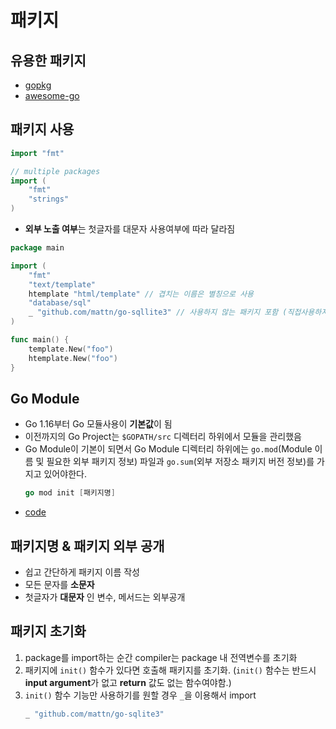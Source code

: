 # 패키지

## 유용한 패키지

- [gopkg](https://pkg.go.dev/github.com/astaxie/gopkg)
- [awesome-go](https://github.com/avelino/awesome-go)

## 패키지 사용

```go
import "fmt"

// multiple packages
import (
    "fmt"
    "strings"
)
```

- **외부 노출 여부**는 첫글자를 대문자 사용여부에 따라 달라짐

```go
package main

import (
    "fmt"
    "text/template"
    htemplate "html/template" // 겹치는 이름은 별칭으로 사용
    "database/sql"
    _ "github.com/mattn/go-sqllite3" // 사용하지 않는 패키지 포함 (직접사용하지는 않고, database/sql에 부가적으로 사용)
)

func main() {
    template.New("foo")
    htemplate.New("foo")
}
```

## Go Module

- Go 1.16부터 Go 모듈사용이 **기본값**이 됨
- 이전까지의 Go Project는 `$GOPATH/src` 디렉터리 하위에서 모듈을 관리했음
- Go Module이 기본이 되면서 Go Module 디렉터리 하위에는 `go.mod`(Module 이름 및 필요한 외부 패키지 정보) 파일과 `go.sum`(외부 저장소 패키지 버전 정보)를 가지고 있어야한다.
  ```go
  go mod init [패키지명]
  ```
- [code](./usepkg/usepkg.go)

## 패키지명 & 패키지 외부 공개
- 쉽고 간단하게 패키지 이름 작성
- 모든 문자를 **소문자**
- 첫글자가 **대문자** 인 변수, 메서드는 외부공개

## 패키지 초기화
1. package를 import하는 순간 compiler는 package 내 전역변수를 초기화
2. 패키지에 `init()` 함수가 있다면 호출해 패키지를 초기화. (`init()` 함수는 반드시 **input argument**가 없고 **return** 값도 없는 함수여야함.)
3. `init()` 함수 기능만 사용하기를 원할 경우 `_`을 이용해서 import
    ```go
    _ "github.com/mattn/go-sqlite3"
    ```
